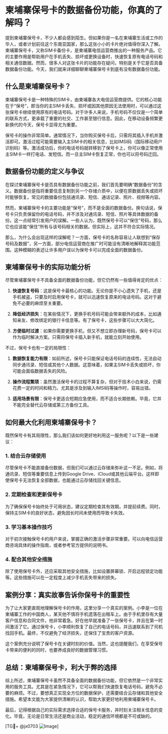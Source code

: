 # 柬埔寨保号卡的数据备份功能，你真的了解吗？

提到柬埔寨保号卡，不少人都会感到陌生。但如果你是一名在柬埔寨生活或工作的华人，或者计划前往这个东南亚国家，那么这张小小的卡片绝对值得你深入了解。柬埔寨保号卡，又称SIM卡备份卡，是柬埔寨电信运营商推出的一种服务产品。它的主要作用是帮助用户在手机丢失、损坏或更换设备时，快速恢复原有电话号码和相关通信数据。然而，很多人对这张卡片的功能存在疑问，特别是关于它是否具备数据备份功能。今天，我们就来详细聊聊柬埔寨保号卡到底有没有数据备份功能。

## 什么是柬埔寨保号卡？

柬埔寨保号卡是一种特殊的SIM卡，由柬埔寨各大电信运营商提供。它的核心功能在于“保号”，即当你的主SIM卡丢失、损坏或因其他原因无法使用时，可以通过这张保号卡继续使用原有的电话号码。对于许多人来说，手机号码不仅仅是一个简单的联系方式，更承载了重要的社交、工作甚至银行信息。因此，在移动设备频繁更新换代的今天，保号卡显得尤为重要。

保号卡的操作非常简单。通常情况下，当你购买保号卡后，只需将其插入手机并激活即可。激活过程可能需要输入主SIM卡的相关信息，比如IMSI码（国际移动用户识别码）等。激活成功后，你的电话号码就转移到了保号卡上，你可以像正常使用主SIM卡一样打电话、发短信。而一旦主SIM卡恢复正常，你也可以将号码迁回。

## 数据备份功能的定义与争议

在探讨柬埔寨保号卡是否具有数据备份功能之前，我们首先要明确“数据备份”的含义。数据备份是指将重要信息复制到另一个存储介质中，以便在原数据丢失或损坏时能够恢复。常见的数据备份包括通讯录、短信、通话记录、照片、视频等内容。

然而，柬埔寨保号卡的主要功能是“保号”，而不是全面的数据备份。换句话说，保号卡只负责保留你的电话号码，并不涉及对通讯录、短信、照片等具体数据的备份。这一点经常引发用户的误解。一些人认为，既然保号卡可以“保住”号码，那么它也应该能“保住”所有与该号码相关的数据。但实际上，这并不符合实际情况。

那么，为什么会出现这样的误解呢？一方面，保号卡的名称容易让人联想到“保存号码及数据”，另一方面，部分电信运营商在推广时可能没有清晰地解释其功能范围。这种模糊的表述让许多用户误以为保号卡可以完成全面的数据备份。

## 柬埔寨保号卡的实际功能分析

尽管柬埔寨保号卡不具备全面的数据备份功能，但它仍然有一些值得肯定的优点：

1. **快速恢复号码**：这是保号卡最核心的功能。无论你是不小心遗失了手机，还是手机被盗，只要及时启用保号卡，就可以迅速恢复原来的电话号码。这对于避免不必要的麻烦至关重要。

2. **降低经济损失**：在某些情况下，更换手机号码可能会带来额外的成本，比如通知亲友、修改绑定的银行卡信息等。有了保号卡，这些步骤可以大大简化。

3. **方便临时过渡**：如果你需要更换手机，但又不想立即办理新号码，保号卡可以作为临时解决方案。只需将保号卡插入新手机，就能立刻开始使用。

不过，保号卡也有一定的局限性：

1. **数据恢复能力有限**：如前所述，保号卡只能保证电话号码的连续性，无法自动同步通讯录、短信或其他个人数据。这意味着，如果主SIM卡丢失或损坏，你可能会面临数据丢失的风险。

2. **操作流程繁琐**：虽然激活保号卡的过程不算复杂，但对于技术小白来说，仍需花费一定的时间和精力。尤其是涉及到输入IMSI码等操作时，容易出错。

3. **适用场景有限**：保号卡更适合短期应急使用，而不适合长期依赖。毕竟，它并不能完全替代云存储或第三方备份工具。

## 如何最大化利用柬埔寨保号卡？

既然保号卡有其局限性，那么我们该如何更好地利用这一服务呢？以下是一些建议：

### 1. 结合云存储使用
尽管保号卡不能直接备份数据，但我们可以通过云存储来弥补这一不足。例如，将通讯录、短信等重要信息上传到Google Drive、iCloud或其他云端平台。这样即使保号卡无法恢复全部数据，也能通过云存储找回关键信息。

### 2. 定期检查和更新保号卡
为了确保保号卡始终处于可用状态，建议定期检查其有效期，并提前续费。同时，保持主SIM卡的良好状态，避免因长时间未使用而导致卡失效。

### 3. 学习基本操作技巧
对于初次接触保号卡的用户来说，掌握正确的激活步骤非常重要。可以向电信运营商咨询具体的操作指南，或者参考官方提供的说明书。

### 4. 配合其他安全措施
除了使用保号卡外，还应采取其他安全措施，比如设置屏幕锁、开启远程锁定功能等。这些措施可以在一定程度上减少手机丢失带来的损失。

## 案例分享：真实故事告诉你保号卡的重要性

为了让大家更直观地理解保号卡的作用，这里分享一个真实的案例。小李是一位在柬埔寨工作的中国商人，某天他不慎将手机遗落在出租车上。由于手机里存有大量客户信息和合同文件，他非常着急。好在他早就准备了一张保号卡，并且在第一时间激活了它。通过保号卡，小李顺利恢复了自己的电话号码，并迅速联系到了司机找回手机。最终，不仅避免了经济损失，还保住了宝贵的客户资源。

这个案例充分说明了保号卡在关键时刻的价值。当然，这也提醒我们，在享受保号卡带来的便利的同时，也要养成良好的数据管理习惯。

## 总结：柬埔寨保号卡，利大于弊的选择

综上所述，柬埔寨保号卡虽然不具备全面的数据备份功能，但它依然是一个非常实用的服务工具。尤其是在紧急情况下，它可以帮我们快速恢复电话号码，避免不必要的麻烦。不过，要想真正实现全方位的数据保护，还需要结合云存储和其他安全措施。希望本文能为大家提供清晰的认识，帮助大家更好地利用柬埔寨保号卡。

最后，记得根据自己的实际需求选择合适的保号卡服务，并时刻关注相关信息的变化。毕竟，无论是日常生活还是商业活动，稳定的通信环境都是不可或缺的。

[TG💪+ @jx0703 ![Image](https://github.com/user-attachments/assets/dbca1d08-cadb-493c-b0ec-ad6f7a83f270)]